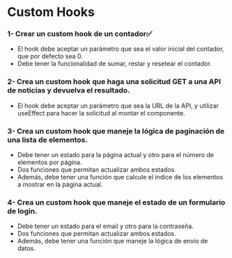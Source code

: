 # Custom Hooks

### 1- Crear un custom hook de un contador✅

- El hook debe aceptar un parámetro que sea el valor inicial del contador, que por defecto sea 0.
- Debe tener la funcionalidad de sumar, restar y resetear el contador.

### 2- Crea un custom hook que haga una solicitud GET a una API de noticias y devuelva el resultado.

- El hook debe aceptar un parámetro que sea la URL de la API, y utilizar useEffect para hacer la solicitud al montar el componente.

### 3- Crea un custom hook que maneje la lógica de paginación de una lista de elementos.

- Debe tener un estado para la página actual y otro para el número de elementos por página.
- Dos funciones que permitan actualizar ambos estados.
- Además, debe tener una función que calcule el índice de los elementos a mostrar en la página actual.

### 4- Crea un custom hook que maneje el estado de un formulario de login.

- Debe tener un estado para el email y otro para la contraseña.
- Dos funciones que permitan actualizar ambos estados.
- Además, debe tener una función que maneje la lógica de envío de datos.
